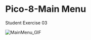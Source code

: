 # Pico-8-Main Menu
 Student Exercise 03

![MainMenu_GIF](https://user-images.githubusercontent.com/43956936/70329161-02f57800-183b-11ea-9d34-3abda6aadc60.gif)
